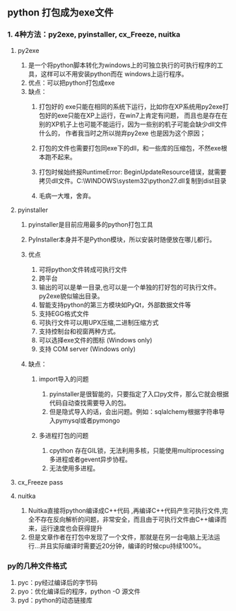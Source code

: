 ﻿## python 打包成为exe文件
### 1. 4种方法：py2exe, pyinstaller, cx_Freeze, nuitka
1. py2exe
	1. 是一个将python脚本转化为windows上的可独立执行的可执行程序的工具，这样可以不用安装python而在
	windows上运行程序。
	2. 优点：可以把python打包成exe
	3. 缺点：
		1. 	打包好的 exe只能在相同的系统下运行，比如你在XP系统用py2exe打包好的exe只能在XP上运行，在win7上肯定有问题，
			而且也是存在在别的XP机子上也可能不能运行，因为一些别的机子可能会缺少dll文件什么的，
			作者我当时之所以抛弃py2exe 也是因为这个原因；

		2. 打包的文件也需要打包同exe下的dll，和一些库的压缩包，不然exe根本跑不起来。
		
		3. 打包时候始终报RuntimeError: BeginUpdateResource错误，就需要拷贝dll文件。C:\WINDOWS\system32\python27.dll复制到dist目录
		4. 毛病一大堆，舍弃。

2. pyinstaller
	1. pyinstaller是目前应用最多的python打包工具
	2. PyInstaller本身并不是Python模块，所以安装时随便放在哪儿都行。
	3. 优点
		1. 可将python文件转成可执行文件
		2. 跨平台
		3. 输出的可以是单一目录,也可以是一个单独的打好包的可执行文件。py2exe貌似输出目录。
		4. 智能支持python的第三方模块如PyQt，外部数据文件等
		5. 支持EGG格式文件
		6. 可执行文件可以用UPX压缩,二进制压缩方式
		7. 支持控制台和视窗两种方式。
		8. 可以选择exe文件的图标 (Windows only)
		9. 支持 COM server (Windows only)

	4. 缺点：
		1. import导入的问题
			1. pyinstaller是很智能的，只要指定了入口py文件，那么它就会根据代码自动查找需要导入的包。
			2. 但是隐式导入的话，会出问题。例如：sqlalchemy根据字符串导入pymysql或者pymongo
		
		2. 多进程打包的问题
			1. cpython 存在GIL锁，无法利用多核，只能使用multiprocessing 多进程或者gevent异步协程。
			2. 无法使用多进程。

3. cx_Freeze
	pass

4. nuitka
	1. Nuitka直接将python编译成C++代码 ,再编译C++代码产生可执行文件,完全不存在反向解析的问题，非常安全，而且由于可执行文件由C++编译而来，运行速度也会获得提升
	2. 但是文章作者在打包中发现了一个文件，那就是在另一台电脑上无法运行…并且实际编译时需要近20分钟，编译的时候cpu持续100%。


### py的几种文件格式
1. pyc：py经过编译后的字节码
2. pyo：优化编译后的程序，python -O 源文件
3. pyd：python的动态链接库
